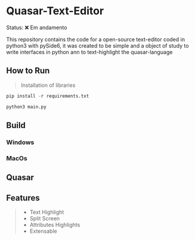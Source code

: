 # Quasar-Text-Editor

Status: ❌ Em andamento

This repository contains the code for a open-source text-editor coded in python3 with pySide6, it was created to be simple and a object of study to write interfaces in python ann to text-highlight the quasar-language

## How to Run
> Installation of libraries
```python
pip install -r requirements.txt
```
```python
python3 main.py
```

## Build

### Windows

### MacOs

## Quasar

## Features
> - Text Highlight
> - Split Screen
> - Attributes Highlights
> - Extensable 
